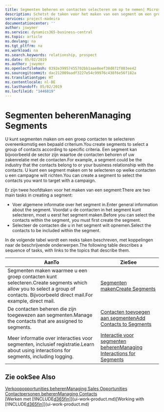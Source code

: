 ```yaml
---
title: Segmenten beheren en contacten selecteren om op te nemen| Microsoft Docs
description: Schetst de taken voor het maken van een segment om een groep contacten op basis van specifieke criteria te selecteren, bijvoorbeeld, contacten in een bepaalde branche waarop u zich wilt richten.
services: project-madeira
documentationcenter: ''
author: jswymer
ms.service: dynamics365-business-central
ms.topic: article
ms.devlang: na
ms.tgt_pltfrm: na
ms.workload: na
ms.search.keywords: relationship, prospect
ms.date: 05/02/2019
ms.author: jswymer
ms.openlocfilehash: 0392e39957455702bb1aae8eef38d872f803ee42
ms.sourcegitcommit: dac212009aadf3227e54c99976c438f6e56f182a
ms.translationtype: HT
ms.contentlocale: nl-BE
ms.lasthandoff: 05/02/2019
ms.locfileid: "1446819"
---
```

# <a name="managing-segments"></a><span data-ttu-id="4631d-103">Segmenten beheren</span><span class="sxs-lookup"><span data-stu-id="4631d-103">Managing Segments</span></span>
<span data-ttu-id="4631d-104">U kunt segmenten maken om een groep contacten te selecteren overeenkomstig een bepaald criterium.</span><span class="sxs-lookup"><span data-stu-id="4631d-104">You create segments to select a group of contacts according to specific criteria.</span></span> <span data-ttu-id="4631d-105">Een segment kan bijvoorbeeld de sector zijn waartoe de contacten behoren of uw zakenrelatie met de contacten.</span><span class="sxs-lookup"><span data-stu-id="4631d-105">For example, a segment could be the industry that the contacts belong to or your business relationship with the contacts.</span></span> <span data-ttu-id="4631d-106">U kunt een segment maken om te selecteren op welke contacten u een campagne wilt richten.</span><span class="sxs-lookup"><span data-stu-id="4631d-106">You can create a segment to select the contacts you want to target with a campaign.</span></span>

<span data-ttu-id="4631d-107">Er zijn twee hoofdtaken voor het maken van een segment:</span><span class="sxs-lookup"><span data-stu-id="4631d-107">There are two main tasks in creating a segment:</span></span>

* <span data-ttu-id="4631d-108">Voer algemene informatie over het segment in.</span><span class="sxs-lookup"><span data-stu-id="4631d-108">Enter general information about the segment.</span></span> <span data-ttu-id="4631d-109">Voordat u de contacten in het segment kunt selecteren, moet u eerst het segment maken.</span><span class="sxs-lookup"><span data-stu-id="4631d-109">Before you can select the contacts within the segment, you must first create the segment.</span></span>
* <span data-ttu-id="4631d-110">Selecteer de contacten die u in het segment wilt opnemen.</span><span class="sxs-lookup"><span data-stu-id="4631d-110">Select the contacts to be included within the segment.</span></span>

<span data-ttu-id="4631d-111">In de volgende tabel wordt een reeks taken beschreven, met koppelingen naar de beschrijvende onderwerpen.</span><span class="sxs-lookup"><span data-stu-id="4631d-111">The following table describes a sequence of tasks, with links to the topics that describe them.</span></span>

| <span data-ttu-id="4631d-112">Aan</span><span class="sxs-lookup"><span data-stu-id="4631d-112">To</span></span> | <span data-ttu-id="4631d-113">Zie</span><span class="sxs-lookup"><span data-stu-id="4631d-113">See</span></span> |
| --- | --- |
| <span data-ttu-id="4631d-114">Segmenten maken waarmee u een groep contacten kunt selecteren.</span><span class="sxs-lookup"><span data-stu-id="4631d-114">Create segments which allow you to select a group of contacts.</span></span> <span data-ttu-id="4631d-115">Bijvoorbeeld direct mail.</span><span class="sxs-lookup"><span data-stu-id="4631d-115">For example, direct mail.</span></span> |[<span data-ttu-id="4631d-116">Segmenten maken</span><span class="sxs-lookup"><span data-stu-id="4631d-116">Create Segments</span></span>](marketing-how-create-segment.md) |
| <span data-ttu-id="4631d-117">De contacten beheren die zijn toegewezen aan segmenten.</span><span class="sxs-lookup"><span data-stu-id="4631d-117">Manage the contacts that are assigned to segments.</span></span> |[<span data-ttu-id="4631d-118">Contacten toevoegen aan segmenten</span><span class="sxs-lookup"><span data-stu-id="4631d-118">Add Contacts to Segments</span></span>](marketing-add-contact-segment.md) |
| <span data-ttu-id="4631d-119">Meer informatie over interacties voor segmenten, inclusief registratie.</span><span class="sxs-lookup"><span data-stu-id="4631d-119">Learn about using interactions for segments, including logging.</span></span> |[<span data-ttu-id="4631d-120">Interactie voor segmenten beheren</span><span class="sxs-lookup"><span data-stu-id="4631d-120">Managing Interactions for Segments</span></span>](marketing-interaction-segments.md) |

## <a name="see-also"></a><span data-ttu-id="4631d-121">Zie ook</span><span class="sxs-lookup"><span data-stu-id="4631d-121">See Also</span></span>
[<span data-ttu-id="4631d-122">Verkoopopportunities beheren</span><span class="sxs-lookup"><span data-stu-id="4631d-122">Managing Sales Opportunities</span></span>](marketing-manage-sales-opportunities.md)  
[<span data-ttu-id="4631d-123">Contactpersonen beheren</span><span class="sxs-lookup"><span data-stu-id="4631d-123">Managing Contacts</span></span>](marketing-contacts.md)  
<span data-ttu-id="4631d-124">[Werken met [!INCLUDE[d365fin](includes/d365fin_md.md)]](ui-work-product.md)</span><span class="sxs-lookup"><span data-stu-id="4631d-124">[Working with [!INCLUDE[d365fin](includes/d365fin_md.md)]](ui-work-product.md)</span></span>

